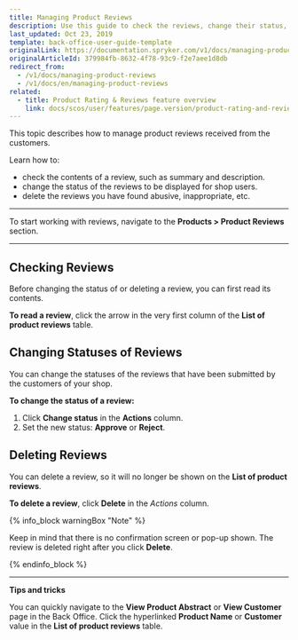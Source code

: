 ```yaml
---
title: Managing Product Reviews
description: Use this guide to check the reviews, change their status, and delete inappropriate ones in the Back Office.
last_updated: Oct 23, 2019
template: back-office-user-guide-template
originalLink: https://documentation.spryker.com/v1/docs/managing-product-reviews
originalArticleId: 379984fb-8632-4f78-93c9-f2e7aee1d8db
redirect_from:
  - /v1/docs/managing-product-reviews
  - /v1/docs/en/managing-product-reviews
related:
  - title: Product Rating & Reviews feature overview
    link: docs/scos/user/features/page.version/product-rating-and-reviews-feature-overview.html
---
```


This topic describes how to manage product reviews received from the customers.

Learn how to:

* check the contents of a review, such as summary and description.
* change the status of the reviews to be displayed for shop users.
* delete the reviews you have found abusive, inappropriate, etc.

------

To start working with reviews, navigate to the **Products > Product Reviews** section.

------

## Checking Reviews

Before changing the status of or deleting a review, you can first read its contents. 

**To read a review**, click the arrow in the very first column of the **List of product reviews** table.

## Changing Statuses of Reviews

You can change the statuses of the reviews that have been submitted by the customers of your shop. 

**To change the status of a review:**

1. Click **Change status** in the **Actions** column.
2. Set the new status: **Approve** or **Reject**.

## Deleting Reviews

You can delete a review, so it will no longer be shown on the **List of product reviews**.

**To delete a review**, click **Delete** in the *Actions* column.

{% info_block warningBox "Note" %}

Keep in mind that there is no confirmation screen or pop-up shown. The review is deleted right after you click **Delete**.

{% endinfo_block %}

***

**Tips and tricks**

You can quickly navigate to the **View Product Abstract** or **View Customer** page in the Back Office. Click the hyperlinked **Product Name** or **Customer** value in the **List of product reviews** table. 
